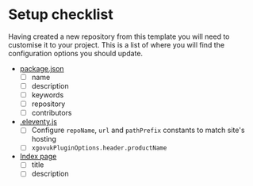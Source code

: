 # Setup checklist

Having created a new repository from this template you will need to customise it to your project. This is a list of
where you will find the configuration options you should update.

- [package.json](../package.json)
  - [ ] name
  - [ ] description
  - [ ] keywords
  - [ ] repository
  - [ ] contributors
- [.eleventy.js](../.eleventy.js)
  - [ ] Configure `repoName`, `url` and `pathPrefix` constants to match site's hosting
  - [ ] `xgovukPluginOptions.header.productName`
- [Index page](../pubs/index.md)
  - [ ] title 
  - [ ] description
